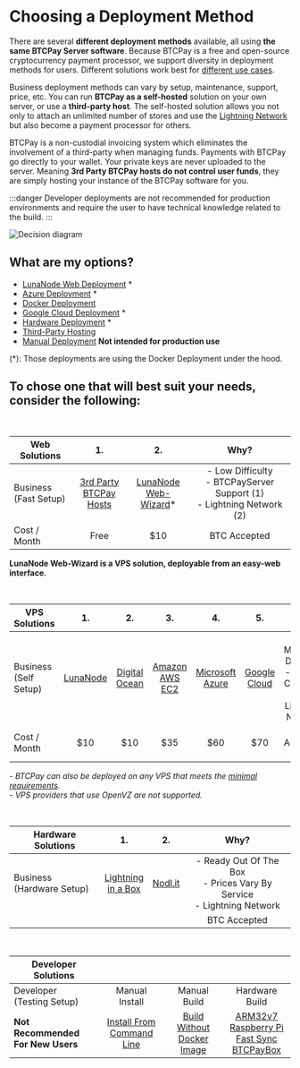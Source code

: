 # Choosing a Deployment Method

There are several **different deployment methods** available, all using **the same BTCPay Server software**. Because BTCPay is a free and open-source cryptocurrency payment processor, we support diversity in deployment methods for users. Different solutions work best for [different use cases](./UseCase.md).

Business deployment methods can vary by setup, maintenance, support, price, etc. You can run **BTCPay as a self-hosted** solution on your own server, or use a **third-party host**. The self-hosted solution allows you not only to attach an unlimited number of stores and use the [Lightning Network](./LightningNetwork.md) but also become a payment processor for others.

BTCPay is a non-custodial invoicing system which eliminates the involvement of a third-party when managing funds. Payments with BTCPay go directly to your wallet. Your private keys are never uploaded to the server. Meaning **3rd Party BTCPay hosts do not control user funds**, they are simply hosting your instance of the BTCPay software for you.

:::danger
Developer deployments are not recommended for production environments and require the user to have technical knowledge related to the build.
:::

![Decision diagram](./img/DecisionDiagInstallBTCPayServer.png "BTCPay Server Infographic")

## What are my options?

* [LunaNode Web Deployment](./LunaNodeWebDeployment.md) *
* [Azure Deployment](./AzureDeployment.md) *
* [Docker Deployment](https://github.com/btcpayserver/btcpayserver-docker/blob/master/README.md)
* [Google Cloud Deployment](./GoogleCloudDeployment.md) *
* [Hardware Deployment](./HardwareDeployment.md) *
* [Third-Party Hosting](./ThirdPartyHosting.md)
* [Manual Deployment](./ManualDeployment.md) **Not intended for production use**

(*): Those deployments are using the Docker Deployment under the hood.

## To chose one that will best suit your needs, consider the following:

<br>

|Web Solutions                             |1.                            |2.          |Why?          |
| ---------------------------------------- |:----------------------------:|:----------:|:------------:|
|Business<br>(Fast Setup)                  |[3rd Party <br> BTCPay Hosts](./ThirdPartyHosting.md)  |[LunaNode <br> Web-Wizard](./LunaNodeWebDeployment.md)* |- Low Difficulty<br>- BTCPayServer Support (1)<br>- Lightning Network (2)     |
|Cost / Month                                     | Free                    | $10 |BTC Accepted  |

**LunaNode Web-Wizard is a VPS solution, deployable from an easy-web interface.**

<br>

|VPS Solutions                 |1.               |2.          |3.       |4.       |5.       |Why?     |
| ---------------------------- |:---------------:|:----------:|:-------:|:-------:|:-------:|:-------:|
|Business<br>(Self Setup)      |[LunaNode](https://medium.com/@BtcpayServer/hosting-btcpayserver-on-lunanode-bf9ef5fff75b)|[Digital<br>Ocean](https://medium.com/@molthoff/running-btcpay-on-digital-ocean-for-10-month-how-to-add-other-coins-7a497339fb2f)|[Amazon<br>AWS EC2](https://wiki.ion.radar.tech/tutorials/nodes/btcpay-+-aws-ec2)|[Microsoft<br>Azure](./AzureDeployment.md)    |[Google<br>Cloud](./GoogleCloudDeployment.md) |- Moderate Difficulty<br>- Docker Compose<br>- Lightning Network    |
|Cost / Month          |$10 | $10 | $35 | $60 | $70  |BTC Accepted (1)|

*- BTCPay can also be deployed on any VPS that meets the [minimal requirements](./FAQ/FAQ-Deployment.md#what-are-the-minimal-requirements-for-btcpay).*<br>
*- VPS providers that use OpenVZ are not supported.*

<br>

|Hardware Solutions                    |1.                        |2.        |Why?      |
| ------------------------------------ |:------------------------:|:--------:|:--------:|
|Business<br>(Hardware Setup)          |   [Lightning<br>in a Box](https://lightninginabox.co/)  | [Nodl.it](https://www.nodl.it/) |- Ready Out Of The Box<br>- Prices Vary By Service<br>- Lightning Network<br>|
|                                      |                            |            |BTC Accepted|

<br>

|Developer Solutions                     |                     |                   |              |
| -------------------------------------- |:-------------------:|:-----------------:|:------------:|
|Developer<br>(Testing Setup)            |Manual Install       |Manual Build       |Hardware Build|
|**Not Recommended<br>For New Users**    |[Install From<br>Command Line](http://blog.sipsorcery.com/?p=1052)|[Build Without<br>Docker Image](./ManualDeployment.md) |[ARM32v7](https://hub.docker.com/r/btcpayserver/btcpayserver/tags/)<br>[Raspberry Pi](./RaspberryPiDeployment.md)<br>[Fast Sync](https://github.com/btcpayserver/btcpayserver-docker/tree/master/contrib/FastSync)<br>[BTCPayBox](./HardwareDeployment.md) |
